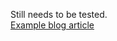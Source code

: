 Still needs to be tested. <br>
[Example blog article](https://cloud.redhat.com/blog/meet-the-new-agent-based-openshift-installer-1)
